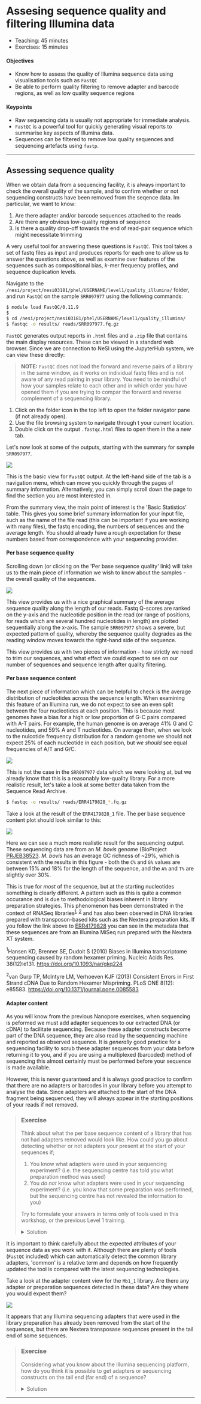
# Assesing sequence quality and filtering Illumina data

* Teaching: 45 minutes
* Exercises: 15 minutes

#### Objectives

* Know how to assess the quality of Illumina sequence data using visualisation tools such as `FastQC`
* Be able to perform quality filtering to remove adapter and barcode regions, as well as low quality sequence regions

#### Keypoints

* Raw sequencing data is usually not appropriate for immediate analysis.
* `FastQC` is a powerful tool for quickly generating visual reports to summarise key aspects of Illumina data.
* Sequences can be filtered to remove low quality sequences and sequencing artefacts using `fastp`.

---

## Assessing sequence quality

When we obtain data from a sequencing facility, it is always important to check the overall quality of the sample, and to confirm whether or not sequencing constructs have been removed from the seqence data. Im particular, we want to know:

1. Are there adapter and/or barcode sequences attached to the reads
1. Are there any obvious low-quality regions of sequence
1. Is there a quality drop-off towards the end of read-pair sequence which might necessitate trimming

A very useful tool for answering these questions is `FastQC`. This tool takes a set of fastq files as input and produces reports for each one to allow us to answer the questions above, as well as examine over features of the sequences such as compositional bias, *k*-mer frequency profiles, and sequence duplication levels.

Navigate to the `/nesi/project/nesi03181/phel/USERNAME/level1/quality_illumina/` folder, and run `FastQC` on the sample `SRR097977` using the following commands:

```bash
$ module load FastQC/0.11.9
$
$ cd /nesi/project/nesi03181/phel/USERNAME/level1/quality_illumina/
$ fastqc -o results/ reads/SRR097977.fq.gz
```

`FastQC` generates output reports in `.html` files and a `.zip` file that contains the main display resources. These can be viewed in a standard web browser. Since we are connection to NeSI using the JupyterHub system, we can view these directly:

>**NOTE:** `FastQC` does not load the forward and reverse pairs of a library in the same window, as it works on individual fastq files and is not aware of any read pairing in your library. You need to be mindful of how your samples relate to each other and in which order you have opened them if you are trying to compar the forward and reverse complement of a sequencing library.

1. Click on the folder icon in the top left to open the folder navigator pane (if not already open).
1. Use the file browsing system to navigate through t your current location.
1. Double click on the output `.fastqc.html` files to open them in the a new tab.

Let's now look at some of the outputs, starting with the summary for sample `SRR097977`.

![](../img/level1_31_overview.png)

This is the basic view for `FastQC` output. At the left-hand side of the tab is a navigation menu, which can move you quickly through the pages of summary information. Alternatively, you can simply scroll down the page to find the section you are most interested in.

From the summary view, the main point of interest is the 'Basic Statistics' table. This gives you some brief summary information for your input file, such as the name of the file read (this can be important if you are working with many files), the fastq encoding, the numbers of sequences and the average length. You should already have a rough expectation for these numbers based from correspondence with your sequencing provider.

#### Per base sequence quality

Scrolling down (or clicking on the 'Per base sequence quality' link) will take us to the main piece of information we wish to know about the samples - the overall quality of the sequences.

![](../img/level1_31_quality.png)

This view provides us with a nice graphical summary of the average sequence quality along the length of our reads. Fastq Q-scores are ranked on the y-axis and the nucleotide position in the read (or range of positions, for reads which are several hundred nucleotides in length) are plotted sequentially along the x-axis. The sample `SRR097977` shows a severe, but expected pattern of quality, whereby the sequence quality degrades as the reading window moves towards the right-hand side of the sequence.

This view provides us with two pieces of information - how strictly we need to trim our sequences, and what effect we could expect to see on our number of sequences and sequence length after quality filtering.

#### Per base sequence content

The next piece of information which can be helpful to check is the average distribution of nucleotides across the sequence length. When examining this feature of an Illumina run, we do not expect to see an even split between the four nucleotides at each position. This is because most genomes have a bias for a high or low proportion of G-C pairs compared with A-T pairs. For example, the human genome is on average 41% G and C nucleotides, and 59% A and T nucleotides. On average then, when we look to the nulcotide frequency distribution for a random genome we should not expect 25% of each nucleotide in each position, but *we should* see equal frequencies of A/T and G/C.

![](../img/level1_31_seqcontent_1.png)

This is not the case in the `SRR097977` data which we were looking at, but we already know that this is a reasonably low-quality library. For a more realistic result, let's take a look at some better data taken from the Sequence Read Archive.

```bash
$ fastqc -o results/ reads/ERR4179828_*.fq.gz
```

Take a look at the result of the `ERR4179828_1` file. The per base sequence content plot should look similar to this:

![](../img/level1_31_seqcontent_2.png)

Here we can see a much more realistic result for the sequencing output. These sequencing data are from an *M. bovis* genome (BioProject [PRJEB38523](https://www.ncbi.nlm.nih.gov/bioproject/PRJEB38523). *M. bovis* has an average GC richness of ~29%, which is consistent with the results in this figure - both the `C%` and `G%` values are between 15% and 18% for the length of the sequence, and the `A%` and `T%` are slightly over 30%.

This is true for *most* of the sequence, but at the starting nucleotides something is clearly different. A pattern such as this is quite a common occurance and is due to methodological biases inherent in library preparation strategies. This phenomenon has been demonstrated in the context of RNASeq libraries<sup>[1](#hansen), [2](#vangurp)</sup> and has also been observed in DNA libraries prepared with transposon-based kits such as the Nextera preparation kits. If you follow the link above to [ERR4179828](https://www.ncbi.nlm.nih.gov/sra/ERR4179828) you can see in the metadata that these sequences are from an Illumina MiSeq run prepared with the Nextera XT system.

<a name="hansen"><sup>1</sup></a>Hansen KD, Brenner SE, Dudoit S (2010) Biases in Illumina transcriptome sequencing caused by random hexamer priming. Nucleic Acids Res. 38(12):e131. https://doi.org/10.1093/nar/gkq224

<a name="vangurp"><sup>2</sup></a>van Gurp TP, McIntyre LM, Verhoeven KJF (2013) Consistent Errors in First Strand cDNA Due to Random Hexamer Mispriming. PLoS ONE 8(12): e85583. https://doi.org/10.1371/journal.pone.0085583

#### Adapter content

As you will know from the previous Nanopore exercises, when sequencing is peformed we must add adapter sequences to our extracted DNA (or cDNA) to facilitate sequencing. Because these adapter constructs become part of the DNA sequence, they are also read by the sequencing machine and reported as observed sequence. It is *generally* good practice for a sequencing facility to scrub these adapter sequences from your data before returning it to you, and if you are using a multiplexed (barcoded) method of sequencing this almost certainly must be performed before your sequence is made available.

However, this is never guaranteed and it is always good practice to confirm that there are no adapters or barcodes in your library before you attempt to analyse the data. Since adapters are attached to the start of the DNA fragment being sequenced, they will always appear in the starting positions of your reads if not removed.

> ### Exercise
>
> Think about what the per base sequence content of a library that has not had adapters removed would look like. How could you go about detecting whether or not adapters your present at the start of your sequences if;
> 
> 1. You know what adapters were used in your sequencing experiment? (i.e. the sequencing centre has told you what preparation method was used)
> 2. You *do not* know what adapters were used in your sequencing experiment? (i.e. you know that some preparation was performed, but the sequencing centre has not revealed the information to you)
> 
> Try to formulate your answers in terms only of tools used in this workshop, or the previous Level 1 training.
> 
> <details>
> <summary>Solution</summary>
>
> **Note:** These are not the only valid answers. If you have an answer that differs from the answers below, share it with the workshop attendees to discuss it.
> 
> 1. You could use a tool such as a search function in `less`, or `grep` to count the instances of the adapter sequence within your library.
> 2. If you were to use the per base sequence content view from `FastQC`, the frequencies for the first 10 - 20 nucleotides would skew to 100% for the adapter sequence used.
> 
> </details>

It is important to think carefully about the expected attributes of your sequence data as you work with it. Although there are plenty of tools (`FastQC` included) which can automatically detect the common library adapters, 'common' is a relative term and depends on how frequently updated the tool is compared with the latest sequencing technologies.

Take a look at the adapter content view for the `Mb1_1` library. Are there any adapter or preparation sequences detected in these data? Are they where you would expect them?

![](../img/level1_31_adapters.png)

It appears that any Illumina sequencing adapters that were used in the library preparation has already been removed from the start of the sequences, but there are Nextera transposase sequences present in the tail end of some sequences.

> ### Exercise
>
> Considering what you know about the Illumina sequencing platform, how do you think it is possible to get adapters or sequencing constructs on the tail end (far end) of a sequence?
> 
> <details>
> <summary>Solution</summary>
>
> This is a phenomenon known as read-through. When the DNA fragment being sequenced is shorter than the read length. For example, in these data the read length is 150 bp. If a fragment of only 80 nucleotides in length is sequenced, the sequencing machine does not know that there are only 80 positions to read and it will not terminate after those 80 nucleotides are processed. Instead, the sequencer will continue to read the seuqence it can find at the 5' end of the 80 nucleotides, which will be the reverse adapter.
> 
> </details>

---
